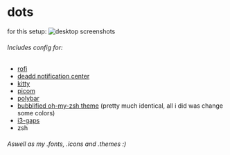 # dots
for this setup:
![desktop screenshots](https://preview.redd.it/h128110bx0r41.png?width=640&crop=smart&auto=webp&s=022e1a873245c4b344a30be315e5671aa6949e96)

###### Includes config for:
* [rofi](https://github.com/davatorium/rofi)
* [deadd notification center](https://github.com/phuhl/linux_notification_center)
* [kitty](https://github.com/kovidgoyal/kitty)
* [picom](https://github.com/tryone144/compton/tree/feature/dual_kawase)
* [polybar](https://github.com/polybar/polybar)
* [bubblified oh-my-zsh theme](https://github.com/hohmannr/bubblified) (pretty much identical, all i did was change some colors)
* [i3-gaps](https://github.com/Airblader/i3)
* zsh

######  Aswell as my .fonts, .icons and .themes :)
